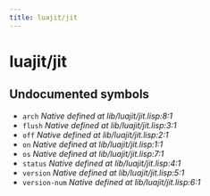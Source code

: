 ```yaml
---
title: luajit/jit
---
```

# luajit/jit
## Undocumented symbols
 - `arch` *Native defined at lib/luajit/jit.lisp:8:1*
 - `flush` *Native defined at lib/luajit/jit.lisp:3:1*
 - `off` *Native defined at lib/luajit/jit.lisp:2:1*
 - `on` *Native defined at lib/luajit/jit.lisp:1:1*
 - `os` *Native defined at lib/luajit/jit.lisp:7:1*
 - `status` *Native defined at lib/luajit/jit.lisp:4:1*
 - `version` *Native defined at lib/luajit/jit.lisp:5:1*
 - `version-num` *Native defined at lib/luajit/jit.lisp:6:1*
